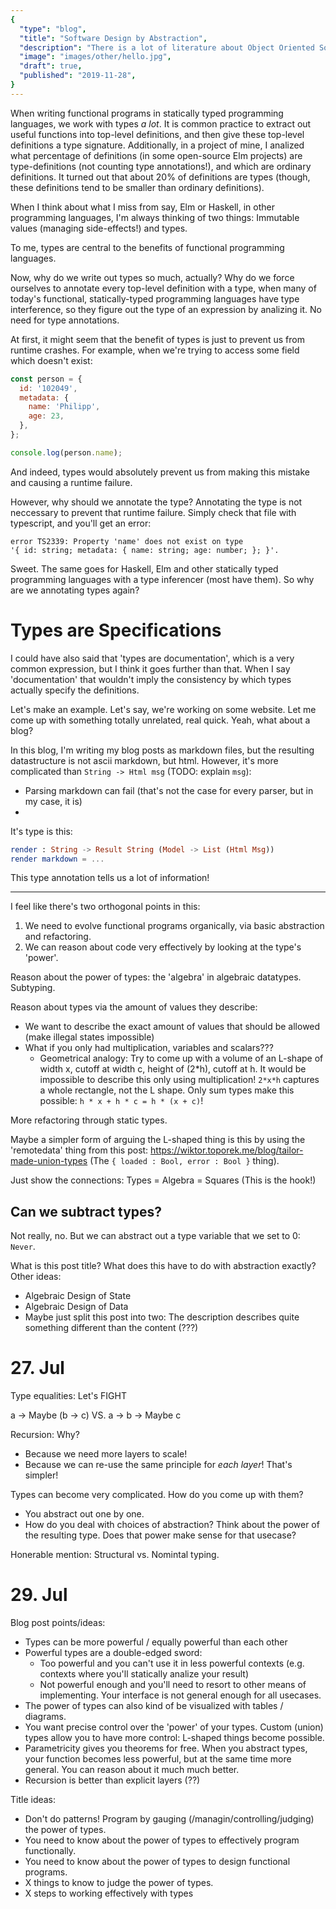 ```yaml
---
{
  "type": "blog",
  "title": "Software Design by Abstraction",
  "description": "There is a lot of literature about Object Oriented Software Design, usually thick books with lots of guidelines. In comparison, there is very little literature about Software Design of Functional Programs. Often people ask about the 'Patterns' of Functional Programming, but I believe the solutions is to stop pressing your Programs to adhere to patterns, but instead evolve your own patterns for your domain.",
  "image": "images/other/hello.jpg",
  "draft": true,
  "published": "2019-11-28",
}
---
```


When writing functional programs in statically typed programming languages, we work with types _a lot_. It is common practice to extract out useful functions into top-level definitions, and then give these top-level definitions a type signature. Additionally, in a project of mine, I analized what percentage of definitions (in some open-source Elm projects) are type-definitions (not counting type annotations!), and which are ordinary definitions. It turned out that about 20% of definitions are types (though, these definitions tend to be smaller than ordinary definitions).

When I think about what I miss from say, Elm or Haskell, in other programming languages, I'm always thinking of two things: Immutable values (managing side-effects!) and types.

To me, types are central to the benefits of functional programming languages.

Now, why do we write out types so much, actually? Why do we force ourselves to annotate every top-level definition with a type, when many of today's functional, statically-typed programming languages have type interference, so they figure out the type of an expression by analizing it. No need for type annotations.

At first, it might seem that the benefit of types is just to prevent us from runtime crashes. For example, when we're trying to access some field which doesn't exist:

```javascript
const person = {
  id: '102049',
  metadata: {
    name: 'Philipp',
    age: 23,
  },
};

console.log(person.name);
```

And indeed, types would absolutely prevent us from making this mistake and causing a runtime failure.

However, why should we annotate the type? Annotating the type is not neccessary to prevent that runtime failure. Simply check that file with typescript, and you'll get an error:

```
error TS2339: Property 'name' does not exist on type
'{ id: string; metadata: { name: string; age: number; }; }'.
```

Sweet. The same goes for Haskell, Elm and other statically typed programming languages with a type inferencer (most have them). So why are we annotating types again?

# Types are Specifications

I could have also said that 'types are documentation', which is a very common expression, but I think it goes further than that. When I say 'documentation' that wouldn't imply the consistency by which types actually specify the definitions.

Let's make an example. Let's say, we're working on some website. Let me come up with something totally unrelated, real quick. Yeah, what about a blog?

In this blog, I'm writing my blog posts as markdown files, but the resulting datastructure is not ascii markdown, but html. However, it's more complicated than `String -> Html msg` (TODO: explain `msg`):

* Parsing markdown can fail (that's not the case for every parser, but in my case, it is)
* 

It's type is this:

```elm
render : String -> Result String (Model -> List (Html Msg))
render markdown = ...
```

This type annotation tells us a lot of information!

---

I feel like there's two orthogonal points in this:
1. We need to evolve functional programs organically, via basic abstraction and refactoring.
2. We can reason about code very effectively by looking at the type's 'power'.

Reason about the power of types: the 'algebra' in algebraic datatypes. Subtyping.

Reason about types via the amount of values they describe:
* We want to describe the exact amount of values that should be allowed (make illegal states impossible)
* What if you only had multiplication, variables and scalars???
  - Geometrical analogy: Try to come up with a volume of an L-shape of width x, cutoff at width c, height of (2*h), cutoff at h.
    It would be impossible to describe this only using multiplication! `2*x*h` captures a whole rectangle, not the L shape.
    Only sum types make this possible: `h * x + h * c = h * (x + c)`!

More refactoring through static types.

Maybe a simpler form of arguing the L-shaped thing is this by using the 'remotedata' thing from this post:
  https://wiktor.toporek.me/blog/tailor-made-union-types
(The `{ loaded : Bool, error : Bool }` thing).

Just show the connections: Types = Algebra = Squares (This is the hook!)

## Can we subtract types?

Not really, no. But we can abstract out a type variable that we set to 0: `Never`.

What is this post title? What does this have to do with abstraction exactly? Other ideas:
* Algebraic Design of State
* Algebraic Design of Data
* Maybe just split this post into two: The description describes quite something different than the content (???)


# 27. Jul

Type equalities: Let's FIGHT

a -> Maybe (b -> c)
VS.
a -> b -> Maybe c

Recursion:
Why?
* Because we need more layers to scale!
* Because we can re-use the same principle for _each layer_! That's simpler!

Types can become very complicated. How do you come up with them?
* You abstract out one by one.
* How do you deal with choices of abstraction? Think about the power of the resulting type. Does that power make sense for that usecase?

Honerable mention: Structural vs. Nomintal typing.

# 29. Jul

Blog post points/ideas:

* Types can be more powerful / equally powerful than each other
* Powerful types are a double-edged sword:
  - Too powerful and you can't use it in less powerful contexts (e.g. contexts where you'll statically analize your result)
  - Not powerful enough and you'll need to resort to other means of implementing. Your interface is not general enough for all usecases.
* The power of types can also kind of be visualized with tables / diagrams.
* You want precise control over the 'power' of your types. Custom (union) types allow you to have more control: L-shaped things become possible.
* Parametricity gives you theorems for free. When you abstract types, your function becomes less powerful, but at the same time more general. You can reason about it much much better.
* Recursion is better than explicit layers (??)

Title ideas:

* Don't do patterns! Program by gauging (/managin/controlling/judging) the power of types.
* You need to know about the power of types to effectively program functionally.
* You need to know about the power of types to design functional programs.
* X things to know to judge the power of types.
* X steps to working effectively with types
